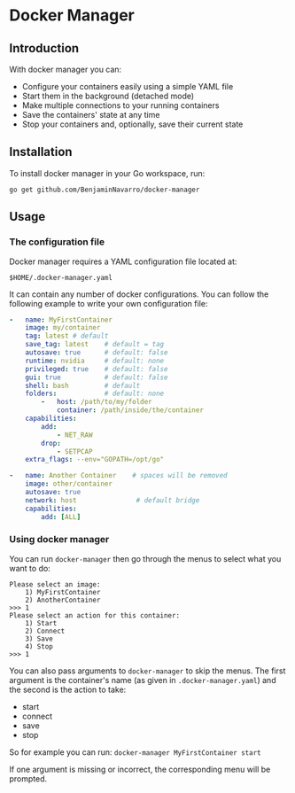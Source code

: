 # Docker Manager

## Introduction

With docker manager you can:
 * Configure your containers easily using a simple YAML file
 * Start them in the background (detached mode)
 * Make multiple connections to your running containers
 * Save the containers' state at any time
 * Stop your containers and, optionally, save their current state

## Installation

To install docker manager in your Go workspace, run:

```
go get github.com/BenjaminNavarro/docker-manager
```

## Usage

### The configuration file

Docker manager requires a YAML configuration file located at:
```
$HOME/.docker-manager.yaml
```
It can contain any number of docker configurations. You can follow the following example to write your own configuration file:
```YAML
-   name: MyFirstContainer
    image: my/container
    tag: latest # default
    save_tag: latest    # default = tag
    autosave: true      # default: false
    runtime: nvidia     # default: none
    privileged: true    # default: false
    gui: true           # default: false
    shell: bash         # default
    folders:            # default: none
        -   host: /path/to/my/folder
            container: /path/inside/the/container
    capabilities:
        add:
            - NET_RAW
        drop:
            - SETPCAP
    extra_flags: --env="GOPATH=/opt/go"

-   name: Another Container    # spaces will be removed
    image: other/container
    autosave: true
    network: host               # default bridge
    capabilities:
        add: [ALL]

```

### Using docker manager

You can run `docker-manager` then go through the menus to select what you want to do:

```
Please select an image:
	1) MyFirstContainer
	2) AnotherContainer
>>> 1  
Please select an action for this container:
	1) Start
	2) Connect
	3) Save
	4) Stop
>>> 1
```

You can also pass arguments to `docker-manager` to skip the menus. The first argument is the container's name (as given in `.docker-manager.yaml`) and the second is the action to take:
 * start
 * connect
 * save
 * stop

So for example you can run: `docker-manager MyFirstContainer start`

If one argument is missing or incorrect, the corresponding menu will be prompted.
